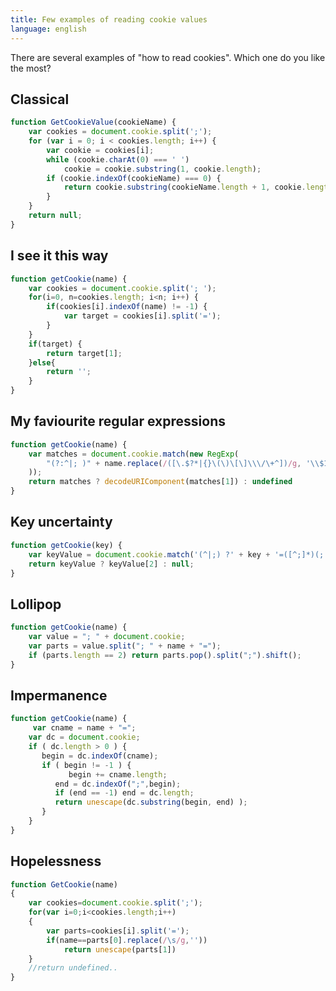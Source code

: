 ```yaml
---
title: Few examples of reading cookie values
language: english
---
```


There are several examples of "how to read cookies". Which one do you like the most?

## Classical

```javascript
function GetCookieValue(cookieName) {
    var cookies = document.cookie.split(';');
    for (var i = 0; i < cookies.length; i++) {
        var cookie = cookies[i];
        while (cookie.charAt(0) === ' ')
            cookie = cookie.substring(1, cookie.length);
        if (cookie.indexOf(cookieName) === 0) {
            return cookie.substring(cookieName.length + 1, cookie.length);
        }
    }
    return null;
}
```

## I see it this way

```javascript
function getCookie(name) {
    var cookies = document.cookie.split('; ');
    for(i=0, n=cookies.length; i<n; i++) {
        if(cookies[i].indexOf(name) != -1) {
            var target = cookies[i].split('=');
        }
    }
    if(target) {
        return target[1];
    }else{
        return '';
    }
}

```

## My faviourite regular expressions

```javascript
function getCookie(name) {
    var matches = document.cookie.match(new RegExp(
        "(?:^|; )" + name.replace(/([\.$?*|{}\(\)\[\]\\\/\+^])/g, '\\$1') + "=([^;]*)"
    ));
    return matches ? decodeURIComponent(matches[1]) : undefined
}
```

## Key uncertainty

```javascript
function getCookie(key) {
    var keyValue = document.cookie.match('(^|;) ?' + key + '=([^;]*)(;|$)');
    return keyValue ? keyValue[2] : null;
}
```

## Lollipop

```javascript
function getCookie(name) {
    var value = "; " + document.cookie;
    var parts = value.split("; " + name + "=");
    if (parts.length == 2) return parts.pop().split(";").shift();
}
```

## Impermanence

```javascript
function getCookie(name) {
     var cname = name + "=";
    var dc = document.cookie;
    if ( dc.length > 0 ) {
       begin = dc.indexOf(cname);
       if ( begin != -1 ) {
             begin += cname.length;
          end = dc.indexOf(";",begin);
          if (end == -1) end = dc.length;
          return unescape(dc.substring(begin, end) );
       }
    }
}
```

## Hopelessness

```javascript
function GetCookie(name)
{
    var cookies=document.cookie.split(';');
    for(var i=0;i<cookies.length;i++)
    {
        var parts=cookies[i].split('=');
        if(name==parts[0].replace(/\s/g,''))
            return unescape(parts[1])
    }
    //return undefined..
}
```